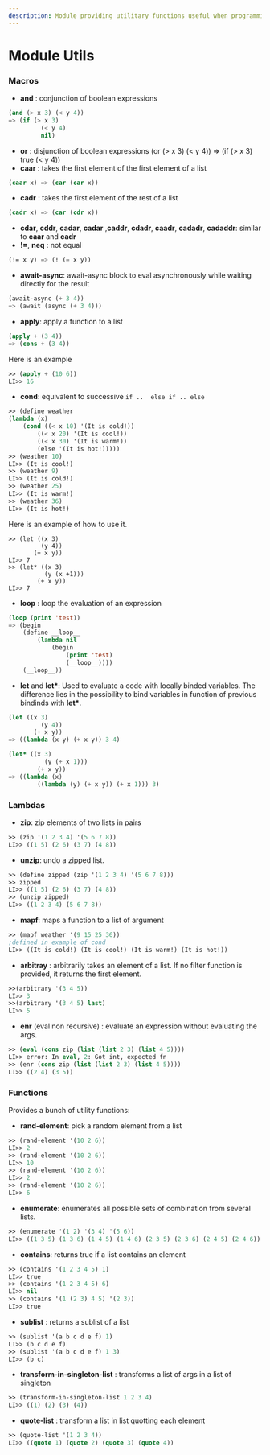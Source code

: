 ```yaml
---
description: Module providing utilitary functions useful when programming. It also provides lambdas and macros.
---
```

# Module Utils

### Macros
* **and** : conjunction of boolean expressions
```lisp
(and (> x 3) (< y 4))
=> (if (> x 3)
         (< y 4)
         nil)
```
* **or** : disjunction of boolean expressions
(or (> x 3) (< y 4))
=> (if (> x 3)
         true
         (< y 4))
* **caar** : takes the first element of the first element of a list
```lisp 
(caar x) => (car (car x))
```
* **cadr** : takes the first element of the rest of a list
```lisp 
(cadr x) => (car (cdr x))
```
* **cdar**, **cddr**, **cadar**, **cadar** ,**caddr**, **cdadr**, **caadr**, **cadadr**, **cadaddr**: similar to **caar** and **cadr**
* **!=**, **neq** : not equal
```lisp
(!= x y) => (! (= x y))
```
* **await-async**: await-async block to eval asynchronously while waiting directly for the result
```lisp
(await-async (+ 3 4))
=> (await (async (+ 3 4)))
```

* **apply**: apply a function to a list
```lisp
(apply + (3 4))
=> (cons + (3 4))
```
Here is an example
``` lisp
>> (apply + (10 6))
LI>> 16
```

*   **cond**: equivalent to successive `if ..  else if .. else`

```lisp
>> (define weather 
(lambda (x)
    (cond ((< x 10) '(It is cold!))
        ((< x 20) '(It is cool!))
        ((< x 30) '(It is warm!))
        (else '(It is hot!)))))
>> (weather 10)
LI>> (It is cool!)
>> (weather 9)
LI>> (It is cold!)
>> (weather 25)
LI>> (It is warm!)
>> (weather 36)
LI>> (It is hot!)
```
Here is an example of how to use it.
```
>> (let ((x 3)
         (y 4))
       (+ x y))
LI>> 7
>> (let* ((x 3)
          (y (x +1)))
        (+ x y))
LI>> 7
```

* **loop** : loop the evaluation of an expression
```lisp
(loop (print 'test))
=> (begin
    (define __loop__
        (lambda nil
            (begin
                (print 'test)
                (__loop__))))
    (__loop__))
```
*   **let** and **let\***: Used to evaluate a code with locally binded variables. The difference lies in the possibility to bind variables in function of previous bindinds with **let\***.
```lisp
(let ((x 3)
         (y 4))
       (+ x y))
=> ((lambda (x y) (+ x y)) 3 4)

(let* ((x 3)
          (y (+ x 1)))
        (+ x y))
=> ((lambda (x) 
        ((lambda (y) (+ x y)) (+ x 1))) 3)
```


  

### Lambdas

* **zip**: zip elements of two lists in pairs

```lisp
>> (zip '(1 2 3 4) '(5 6 7 8))
LI>> ((1 5) (2 6) (3 7) (4 8))
```
* **unzip**: undo a zipped list.

```lisp
>> (define zipped (zip '(1 2 3 4) '(5 6 7 8)))
>> zipped
LI>> ((1 5) (2 6) (3 7) (4 8))
>> (unzip zipped)
LI>> ((1 2 3 4) (5 6 7 8))
```
* **mapf**: maps a function to a list of argument
```lisp
>> (mapf weather '(9 15 25 36))
;defined in example of cond
LI>> ((It is cold!) (It is cool!) (It is warm!) (It is hot!))
```

* **arbitray** : arbitrarily takes an element of a list. If no filter function is provided, it returns the first element.
```lisp
>>(arbitrary '(3 4 5))
LI>> 3
>>(arbitrary '(3 4 5) last)
LI>> 5
```
* **enr** (eval non recursive) : evaluate an expression without evaluating the args.
```lisp
>> (eval (cons zip (list (list 2 3) (list 4 5))))
LI>> error: In eval, 2: Got int, expected fn
>> (enr (cons zip (list (list 2 3) (list 4 5))))
LI>> ((2 4) (3 5))
```

  
### Functions

Provides a bunch of utility functions:

* **rand-element**: pick a random element from a list

```lisp
>> (rand-element '(10 2 6))
LI>> 2
>> (rand-element '(10 2 6))
LI>> 10
>> (rand-element '(10 2 6))
LI>> 2
>> (rand-element '(10 2 6))
LI>> 6
```
* **enumerate**: enumerates all possible sets of combination from several lists.

```lisp
>> (enumerate '(1 2) '(3 4) '(5 6))
LI>> ((1 3 5) (1 3 6) (1 4 5) (1 4 6) (2 3 5) (2 3 6) (2 4 5) (2 4 6))
```

* **contains**: returns true if a list contains an element
```lisp
>> (contains '(1 2 3 4 5) 1)
LI>> true
>> (contains '(1 2 3 4 5) 6)
LI>> nil
>> (contains '(1 (2 3) 4 5) '(2 3))
LI>> true
```
* **sublist** : returns a sublist of a list
```lisp
>> (sublist '(a b c d e f) 1)
LI>> (b c d e f)
>> (sublist '(a b c d e f) 1 3)
LI>> (b c)
```
* **transform-in-singleton-list** : transforms a list of args in a list of singleton
```lisp
>> (transform-in-singleton-list 1 2 3 4)
LI>> ((1) (2) (3) (4))
```
* **quote-list** : transform a list in list quotting each element
```lisp
>> (quote-list '(1 2 3 4))
LI>> ((quote 1) (quote 2) (quote 3) (quote 4))
```